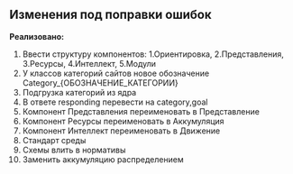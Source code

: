 ## Изменения под поправки ошибок

**Реализовано:**

1. Ввести структуру компонентов: 1.Ориентировка, 2.Представления, 3.Ресурсы, 4.Интеллект, 5.Модули
2. У классов категорий сайтов новое обозначение Category_{ОБОЗНАЧЕНИЕ_КАТЕГОРИИ}
3. Подгрузка категорий из ядра
4. В ответе responding перевести на category,goal
5. Компонент Представления переименовать в Представление
6. Компонент Ресурсы переименовать в Аккумуляция
7. Компонент Интеллект переименовать в Движение
8. Стандарт среды
9. Схемы влить в нормативы
10. Заменить аккумуляцию распределением